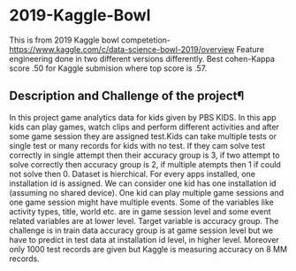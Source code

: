 # 2019-Kaggle-Bowl

This is from 2019 Kaggle bowl competetion- https://www.kaggle.com/c/data-science-bowl-2019/overview
Feature engineering done in two different versions differently. Best cohen-Kappa score .50 for Kaggle submision 
where top score is .57.

## Description and Challenge of the project¶

In this project game analytics data for kids given by PBS KIDS. In this app kids can play
games, watch clips and perform different activities and after some game session they are assigned
test.Kids can take multiple tests or single test or many records for kids with no test.
If they cam solve test correctly in single attempt then their accuracy group is 3, if two attempt
to solve correctly then accuracy group is 2, if multiple atempts then 1 if could not solve then 0.
Dataset is hierchical. For every apps installed, one installation id is assigned. We can consider
one kid has one installation id (assuming no shared device). One kid can play multiple game sessions
and one game session might have multiple events. Some of the variables like activity types, title, world
etc. are in game session level and some event related variables are at lower level.
Target variable is accuracy group.
The challenge is in train data accuracy group is at game session level
but we have to predict in test data at installation id level, in higher level.
Moreover only 1000 test records are given but Kaggle is measuring accuracy on 8 MM records.

